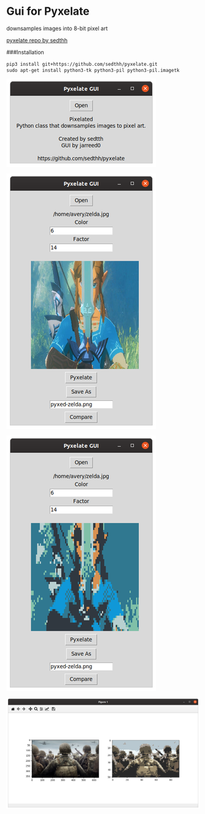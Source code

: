 # Gui for Pyxelate

downsamples images into 8-bit pixel art

[pyxelate repo by sedthh](https://github.com/sedthh/pyxelate/)

###Installation
```
pip3 install git+https://github.com/sedthh/pyxelate.git
sudo apt-get install python3-tk python3-pil python3-pil.imagetk
```

![compare](res/open.png)

![compare](res/opened.png)

![compare](res/pyxelated.png)

![compare](res/compare.png)

